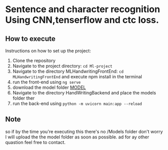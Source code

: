 # Sentence and character recognition Using CNN,tenserflow and ctc loss.
## How to execute

Instructions on how to set up the project:

1. Clone the repository
2. Navigate to the project directory: `cd Ml-project`
3. Navigate to the  directory MLHandwritingFrontEnd: `cd MLHandwritingFrontEnd` and execute npm install in the terminal
4. run the front-end using `ng serve`
5. download the model folder [MODEL](https://drive.google.com/drive/folders/1RJnC76dhfkmr_AhoWDTa_M3uIGjI5xB2?usp=sharing)
6. Navigate to the  directory HandWritingBackend and place the models folder ther
7. run the back-end using `python -m uvicorn main:app --reload`
## Note

so if by the time you're executing this there's no /Models folder don't worry I will upload the the model folder as soon as possible.
ad for ay other quastion feel free to contact.


   

